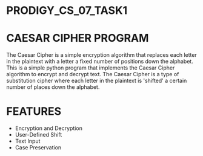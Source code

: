 # PRODIGY_CS_07_TASK1
# CAESAR CIPHER PROGRAM
The Caesar Cipher is a simple encryption algorithm that replaces each letter in the plaintext with a letter a fixed number of positions down the alphabet.
This is a simple python program that implements the Caesar Cipher algorithm to encrypt and decrypt text. The Caesar Cipher is a type of substitution cipher where each letter in the plaintext is 'shifted' a certain number of places down the alphabet.

# FEATURES
  - Encryption and Decryption
  - User-Defined Shift
  - Text Input
  - Case Preservation

    

